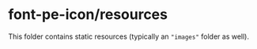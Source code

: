 # font-pe-icon/resources

This folder contains static resources (typically an `"images"` folder as well).
